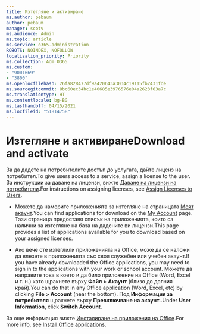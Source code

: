 ```yaml
---
title: Изтегляне и активиране
ms.author: pebaum
author: pebaum
manager: scotv
ms.audience: Admin
ms.topic: article
ms.service: o365-administration
ROBOTS: NOINDEX, NOFOLLOW
localization_priority: Priority
ms.collection: Adm_O365
ms.custom:
- "9001669"
- "3800"
ms.openlocfilehash: 26fa828477df9a420643a3034c19115fb2431fde
ms.sourcegitcommit: 8bc60ec34bc1e40685e3976576e04a2623f63a7c
ms.translationtype: HT
ms.contentlocale: bg-BG
ms.lasthandoff: 04/15/2021
ms.locfileid: "51814758"
---
```

# <a name="download-and-activate"></a><span data-ttu-id="55096-102">Изтегляне и активиране</span><span class="sxs-lookup"><span data-stu-id="55096-102">Download and activate</span></span>

<span data-ttu-id="55096-103">За да дадете на потребителите достъп до услугата, дайте лиценз на потребител.</span><span class="sxs-lookup"><span data-stu-id="55096-103">To give users access to a service, assign a license to the user.</span></span> <span data-ttu-id="55096-104">За инструкции за даване на лицензи, вижте [Даване на лицензи на потребители](https://docs.microsoft.com/microsoft-365/admin/manage/assign-licenses-to-users).</span><span class="sxs-lookup"><span data-stu-id="55096-104">For instructions on assigning licenses, see [Assign Licenses to Users](https://docs.microsoft.com/microsoft-365/admin/manage/assign-licenses-to-users).</span></span>

- <span data-ttu-id="55096-105">Можете да намерите приложенията за изтегляне на страницата [Моят акаунт](https://portal.office.com/account/#installs).</span><span class="sxs-lookup"><span data-stu-id="55096-105">You can find applications for download on the [My Account](https://portal.office.com/account/#installs) page.</span></span> <span data-ttu-id="55096-106">Тази страница предоставя списък на приложенията, които са налични за изтегляне на база на дадените ви лицензи.</span><span class="sxs-lookup"><span data-stu-id="55096-106">This page provides a list of applications available for you to download based on your assigned licenses.</span></span> 

- <span data-ttu-id="55096-107">Ако вече сте изтеглили приложенията на Office, може да се наложи да влезете в приложенията със своя служебен или учебен акаунт.</span><span class="sxs-lookup"><span data-stu-id="55096-107">If you have already downloaded the Office applications, you may need to sign in to the applications with your work or school account.</span></span> <span data-ttu-id="55096-108">Можете да направите това в което и да било приложение на Office (Word, Excel и т. н.) като щракнете върху **Файл > Акаунт** (близо до долния край).</span><span class="sxs-lookup"><span data-stu-id="55096-108">You can do that in any Office application (Word, Excel, etc) by clicking **File > Account** (near the bottom).</span></span> <span data-ttu-id="55096-109">Под **Информация за потребителя** щракнете върху **Превключване на акаунт.**.</span><span class="sxs-lookup"><span data-stu-id="55096-109">Under **User Information**, click **Switch Account**.</span></span>

<span data-ttu-id="55096-110">За още информация вижте [Инсталиране на приложения на Office](https://docs.microsoft.com/microsoft-365/admin/setup/install-applications).</span><span class="sxs-lookup"><span data-stu-id="55096-110">For more info, see [Install Office applications](https://docs.microsoft.com/microsoft-365/admin/setup/install-applications).</span></span>
